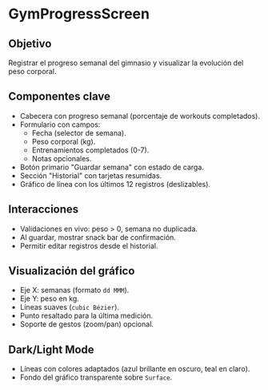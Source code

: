 # GymProgressScreen

## Objetivo
Registrar el progreso semanal del gimnasio y visualizar la evolución del peso corporal.

## Componentes clave
- Cabecera con progreso semanal (porcentaje de workouts completados).
- Formulario con campos:
  - Fecha (selector de semana).
  - Peso corporal (kg).
  - Entrenamientos completados (0-7).
  - Notas opcionales.
- Botón primario "Guardar semana" con estado de carga.
- Sección "Historial" con tarjetas resumidas.
- Gráfico de línea con los últimos 12 registros (deslizables).

## Interacciones
- Validaciones en vivo: peso > 0, semana no duplicada.
- Al guardar, mostrar snack bar de confirmación.
- Permitir editar registros desde el historial.

## Visualización del gráfico
- Eje X: semanas (formato `dd MMM`).
- Eje Y: peso en kg.
- Líneas suaves (`cubic Bézier`).
- Punto resaltado para la última medición.
- Soporte de gestos (zoom/pan) opcional.

## Dark/Light Mode
- Líneas con colores adaptados (azul brillante en oscuro, teal en claro).
- Fondo del gráfico transparente sobre `Surface`.
